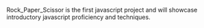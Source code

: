 Rock_Paper_Scissor is the first javascript project
and will showcase introductory javascript proficiency
and techniques.